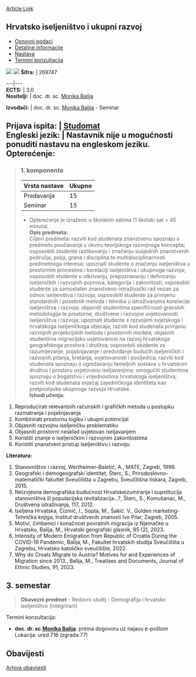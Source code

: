 [Article Link](https://www.fhs.hr/predmet/hiur_a)

## Hrvatsko iseljeništvo i ukupni razvoj
  * [Osnovni podaci](https://www.fhs.hr/predmet/hiur_a#v1id-904811_935068_1_0 "Osnovni podaci")
  * [Detaljne informacije](https://www.fhs.hr/predmet/hiur_a#v1id-904811_935068_1_1 "Detaljne informacije")
  * [Nastava](https://www.fhs.hr/predmet/hiur_a#v1id-904811_935068_1_2 "Nastava")
  * [Termini konzultacija](https://www.fhs.hr/predmet/hiur_a#v1id-904811_935068_1_3 "Termini konzultacija")


[![](https://www.fhs.hr/img/flags/gif/hr.gif)](https://www.fhs.hr/predmet/hiur_a) [![](https://www.fhs.hr/img/flags/gif/gb.gif)](https://www.fhs.hr/en/course/cdaed_a)
**Šifra:** |  269747  
  
---|---  
**ECTS:** |  3.0   
**Nositelji:** |  doc. dr. sc. [Monika Balija](https://www.fhs.hr/djelatnik/monika.balija)   
  
**Izvođači:** |  doc. dr. sc. [Monika Balija](https://www.fhs.hr/djelatnik/monika.balija) - Seminar  
  
**Prijava ispita:** |  [Studomat](http://www.isvu.hr/studomat)  
**Engleski jezik:** |  Nastavnik nije u mogućnosti ponuditi nastavu na engleskom jeziku.   
**Opterećenje:**  
---  
> ### 1. komponenta
> | Vrsta nastave | Ukupno  
> ---|---  
> Predavanja | 15  
> Seminar | 15  
> * Opterećenje je izraženo u školskim satima (1 školski sat = 45 minuta)   
**Opis predmeta:**  
> Ciljevi predmeta: razviti kod studenata znanstvenu spoznaju o predmetu poučavanja u okviru teorijskoga razvojnoga koncepta; osposobiti studente razlikovanju i značenju susjednih znanstvenih područja, polja, grana i disciplina te multidisciplinarnosti predmetnoga interesa; upoznati studente o značenju iseljeništva u prostornim procesima i korelaciji iseljeništva i ukupnoga razvoja; osposobiti studente u otkrivanju, prepoznavanju i definiranju iseljeničkih i razvojnih pojmova, kategorija i zakonitosti; osposobiti studente za samostalan znanstveno-istraživački rad vezan za odnos iseljeništva i razvoja; osposobiti studente za primjenu standardnih i posebnih metoda i tehnika u istraživanjima korelacije iseljeništva i razvoja; objasniti studentima specifičnosti granskih metodologija te prostorne, društvene i razvojne uvjetovanosti iseljeništva i razvoja; upoznati studente s razvojem svjetskoga i hrvatskoga iseljeničkoga utjecaja; razviti kod studenata primjenu razvojnih projekcijskih metoda i prostornih modela; objasniti studentima migracijsku uvjetovanost na razvoj hrvatskoga geografskoga prostora i društva; osposobiti studente za razumijevanje, pojašnjavanje i predviđanje budućih iseljeničkih i razvojnih pitanja, kretanja, uvjetovanosti i posljedica; razviti kod studenata spoznaju o ugrožavanju temeljnih sustava u hrvatskom društvu i prostoru uvjetovanu iseljavanjima; omogućiti studentima spoznaju o bogatstvu i vrijednostima hrvatskoga iseljeništva; razviti kod studenata osjećaj zajedničkoga identiteta kao pretpostavke ukupnoga razvoja Hrvatske.  
**Ishodi učenja:**  
  1. Reproducirati relevantnih računskih i grafičkih metoda u postupku razmatranja i pojašnjavanja
  2. Kombinirati prostornu logiku i ukupni potencijal
  3. Objasniti razvojnu iseljeničku problematiku
  4. Objasniti prostorni nesklad uvjetovan iseljavanjem
  5. Koristiti znanje o iseljeničkim i razvojnim zakonitostima
  6. Koristiti znanstveni pristup iseljeništvu i razvoju

  
**Literatura:**  
  1. Stanovništvo i razvoj, Wertheimer-Baletić, A., MATE, Zagreb, 1999. 
  2. Geografski i demogeografski identitet, Šterc, S., Prirodoslovno-matematički fakultet Sveučilišta u Zagrebu, Sveučilišna tiskara, Zagreb, 2015. 
  3. Neizvjesna demografska budućnost Hrvatskeizumiranje i supstitucija stanovništva ili populacijska revitalizacija...?, Šterc, S., Komušanac, M., Društvena istraživanja, 117, 2012. 
  4. Iseljena Hrvatska, Čizmić, I., Sopta, M., Šakić. V., Golden marketing-Tehnička knjiga, Institut društvenih znanosti Ivo Pilar, Zagreb, 2005. 
  5. Motivi, čimbenici i konačnost povratnih migracija iz Njemačke u Hrvatsku, Balija, M., Hrvatski geografski glasnik, 85 (2), 2023. 
  6. Intensity of Modern Emigration from Republic of Croatia During the COVID-19 Pandemic, Balija, M., Fakultet hrvatskih studija Sveučilišta u Zagrebu, Hrvatsko katoličko sveučilište, 2022. 
  7. Why do Croats Migrate to Austria? Motives for and Experiences of Migration since 2013., Balija, M., Treatises and Documents, Journal of Ethnic Studies, 91, 2023. 

  
**3. semestar**  
---  
> **Obavezni predmet** - Redovni studij - Demografija i hrvatsko iseljeništvo (integrirani)  
>   
Termini konzultacija: 
  * **doc. dr. sc.[Monika Balija](https://www.fhs.hr/djelatnik/monika.balija)**: 
prema dogovoru uz najavu e-poštom
Lokacija: ured 716 (zgrada 77) 


## Obavijesti
[Arhiva obavijesti](https://www.fhs.hr/predmet/hiur_a?@=21nd0#news_123982 "Arhiva obavijesti")
